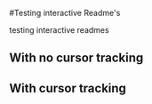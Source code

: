 #Testing interactive Readme's

testing interactive readmes

## With no cursor tracking


## With cursor tracking

